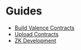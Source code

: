 # Guides
- [Build Valence Contracts](./build-valence-contracts.md)
- [Upload Contracts](./upload-contracts.md)
- [ZK Development](./zk-development.md)

